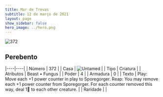```yaml
---
title: Mar de Trevas
subtitle: 12 de março de 2021
layout: page
show_sidebar: false
hero_image: ../hero.png
---
```


![372](https://cdn.keyforgegame.com/media/card_front/pt/496_372_752XXM3XRP48_pt.png)

## Perebento

|----|----|
| Número | 372 |
| Casa | ![Untamed](https://archonarcana.com/images/thumb/b/bd/Untamed.png/22px-Untamed.png "Indomados") |
| Tipo | Criatura |
| Atributos | Beast • Fungus |
| Poder | 4 |
| Armadura | 0 |
| Texto | Play: Move each +1 power counter in play to Sporegorger.  Reap: You may remove each +1 power counter from Sporegorger. For each counter removed this way, deal 1 to each other creature. |
| Raridade |  |
